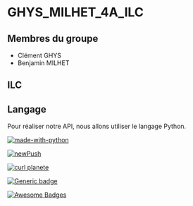 # GHYS_MILHET_4A_ILC

## Membres du groupe
 - Clément GHYS
 - Benjamin MILHET
 
## ILC

## Langage
Pour réaliser notre API, nous allons utiliser le langage Python.

[![made-with-python](https://img.shields.io/badge/Made%20with-Python-1f425f.svg)](https://www.python.org/)

[![newPush](https://github.com/benjamin-milhet/GHYS_MILHET_4A_ILC/actions/workflows/main.yml/badge.svg)](https://github.com/benjamin-milhet/GHYS_MILHET_4A_ILC/actions/workflows/main.yml)

[![curl planete](https://github.com/benjamin-milhet/GHYS_MILHET_4A_ILC/actions/workflows/curl.yml/badge.svg)](https://github.com/benjamin-milhet/GHYS_MILHET_4A_ILC/actions/workflows/curl.yml)

[![Generic badge](https://img.shields.io/badge/API-OFF-<COLOR>.svg)](https://shields.io/)

[![Awesome Badges](https://img.shields.io/badge/badges-awesome-green.svg)](https://github.com/Naereen/badges)

